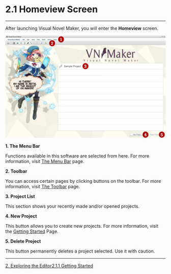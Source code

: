# 2.1 Homeview Screen

---

After launching Visual Novel Maker, you will enter the **Homeview** screen.

![](resources/595AE120F064388FAE8AD9CDADF1950C.jpg)

**1\. The Menu Bar**

Functions available in this software are selected from here. For more information, visit [The Menu Bar]() page.

**2\. Toolbar**

You can access certain pages by clicking buttons on the toolbar. For more information, visit [The Toolbar]() page.

**3\. Project List**

This section shows your recently made and/or opened projects.

**4\. New Project**

This button allows you to create new projects. For more information, visit the [Getting Started]() Page.

**5\. Delete Project**

This button permanently deletes a project selected. Use it with caution.

---
[2. Exploring the Editor](2.%20Exploring%20the%20Editor)[2.1.1 Getting Started](2.1.1%20Getting%20Started)
